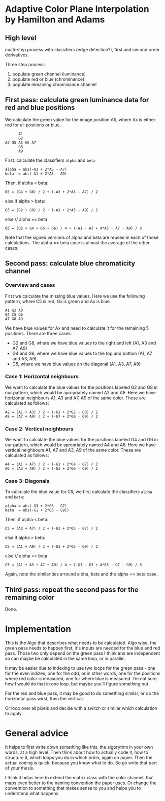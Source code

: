 # Adaptive Color Plane Interpolation by Hamilton and Adams

## High level

multi-step process with classifiers (edge detection?), first and second order derivatives.

Three step process:
 1. populate green channel (luminance)
 2. populate red or blue (chrominance)
 3. populate remaining chrominance channel

## First pass: calculate green luminance data for red and blue positions

We calculate the green value for the image position A5, where Ax is either red for all positions or blue.

```
      A1
      G2
A3 G5 A5 G6 A7
      G8
      A9
```

First: calculate the classifiers `alpha` and `beta`

```
alpha = abs(-A3 + 2*A5 - A7)
beta  = abs(-A1 + 2*A5 - A9)
```

Then, if alpha < beta:

```
G5 = (G4 + G6) / 2 + (-A3 + 2*A5 - A7) / 2
```

else if alpha > beta:

```
G5 = (G2 + G8) / 2 + (-A1 + 2*A5 - A9) / 2
```

else // alpha == beta

```
G5 = (G2 + G4 + G6 + G6) / 4 + (-A1 - A3 + 4*A5 - A7 - A9) / 8
```

Note that the signed versions of alpha and beta are reused in each of those calculations. The alpha == beta case is almost the average of the other cases.

## Second pass: calculate blue chromaticity channel

### Overview and cases

First we calculate the missing blue values. Here we use the following pattern, where C5 is red, Gx is green and Ax is blue.

```
A1 G2 A3
G4 C5 G6
A7 G8 A9
```

We have blue values for Ax and need to calculate it for the remaining 5 positions. There are three cases:
 * G2 and G8, where we have blue values to the right and left (A1, A3 and A7, A9)
 * G4 and G6, where we have blue values to the top and bottom (A1, A7 and A3, A9)
 * C5, where we have blue values on the diagonal (A1, A3, A7, A9)

### Case 1: Horizontal neighbours

We want to calculate the blue values for the positions labeled G2 and G8 in our pattern, which would be apropriately named A2 and A8. Here we have horizontal neighbours A1, A3 and A7, A9 of the same color. These are calculated as follows:

```
A2 = (A1 + A3) / 2 + (-G1 + 2*G2 - G3) / 2
A8 = (A7 + A9) / 2 + (-G7 + 2*G8 - G9) / 2
```

### Case 2: Vertical neighbours

We want to calculate the blue values for the positions labeled G4 and G6 in our pattern, which would be apropriately named A4 and A6. Here we have vertical neighbours A1, A7 and A3, A9 of the same color. These are calculated as follows:

```
A4 = (A1 + A7) / 2 + (-G1 + 2*G4 - G7) / 2
A6 = (A3 + A9) / 2 + (-G3 + 2*G6 - G9) / 2
```

### Case 3: Diagonals

To calculate the blue value for C5, we first calculate the classifiers `alpha` and `beta`:

```
alpha = abs(-G3 + 2*G5 - G7)
beta  = abs(-G1 + 2*G5 - G9))
```

Then, if alpha < beta:

```
C5 = (A3 + A7) / 2 + (-G3 + 2*G5 - G7) / 2
```

else if alpha > beta:

```
C5 = (A1 + A9) / 2 + (-G1 + 2*G5 - G9) / 2
```

else // alpha == beta

```
C5 = (A1 + A3 + A7 + A9) / 4 + (-G1 - G3 + 4*G5 - G7 - G9) / 8
```

Again, note the similarities arround alpha, beta and the alpha == beta case.

## Third pass: repeat the second pass for the remaining color

Done.

# Implementation

This is the Algo that describes what needs to be calculated. Algo wise, the green pass needs to happen first, it's inputs are needed for the blue and red pass. Those two only depend on the green pass I think and are independent so can maybe be calculated in the same loop, or in parallel.

It may be easier due to indexing to use two loops for the green pass - one for the even indizes, one for the odd, or in other words, one for the positions where red color is measured, one for where blue is measured. I'm not sure how I would do that in one loop, but maybe you'll figure something out.

For the red and blue pass, it may be good to do something similar, or do the horizontal pass wirst, then the vertical.

Or loop over all pixels and decide with a switch or similar which calculation to apply.

# General advice

It helps to first write down something like this, the algorythm in your own words, at a high level. Then think about how to actually code it, how to structure it, which loops you do in which order, again on paper. Then the actual coding is quick, because you know what to do. So go write that part of your thesis.

I think it helps here to extend the matrix class with the color channel, that maps even better to the naming convention the paper uses. Or change the convention to something that makes sense to you and helps you to understand what happens.
